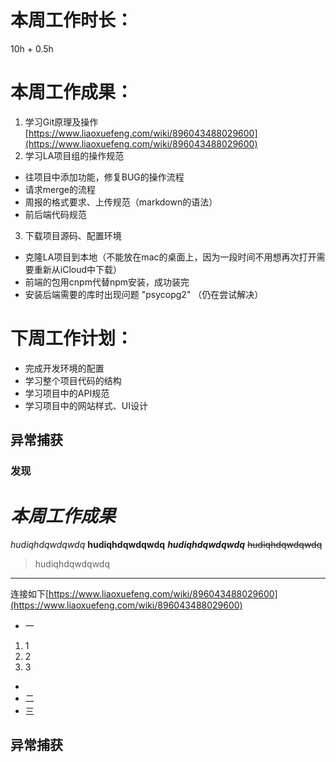 # 本周工作时长：
10h + 0.5h
# 本周工作成果：
1. 学习Git原理及操作 [https://www.liaoxuefeng.com/wiki/896043488029600](https://www.liaoxuefeng.com/wiki/896043488029600)
2. 学习LA项目组的操作规范
- 往项目中添加功能，修复BUG的操作流程
- 请求merge的流程
- 周报的格式要求、上传规范（markdown的语法）
- 前后端代码规范
3. 下载项目源码、配置环境
- 克隆LA项目到本地（不能放在mac的桌面上，因为一段时间不用想再次打开需要重新从iCloud中下载）
- 前端的包用cnpm代替npm安装，成功装完
- 安装后端需要的库时出现问题 "psycopg2" （仍在尝试解决）

# 下周工作计划：
* 完成开发环境的配置
* 学习整个项目代码的结构
* 学习项目中的API规范
* 学习项目中的网站样式、UI设计

## 异常捕获
### 发现

# *本周工作成果*
*hudiqhdqwdqwdq*
**hudiqhdqwdqwdq**
***hudiqhdqwdqwdq***
~~hudiqhdqwdqwdq~~
>hudiqhdqwdqwdq
---
连接如下[https://www.liaoxuefeng.com/wiki/896043488029600](https://www.liaoxuefeng.com/wiki/896043488029600)

* 一



1. 1
2. 2
3. 3



*
* 二
* 三


## 异常捕获

